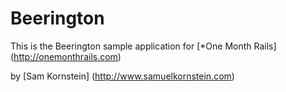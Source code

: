 # Beerington

This is the Beerington sample application for [*One Month Rails] (http://onemonthrails.com)

by [Sam Kornstein] (http://www.samuelkornstein.com)